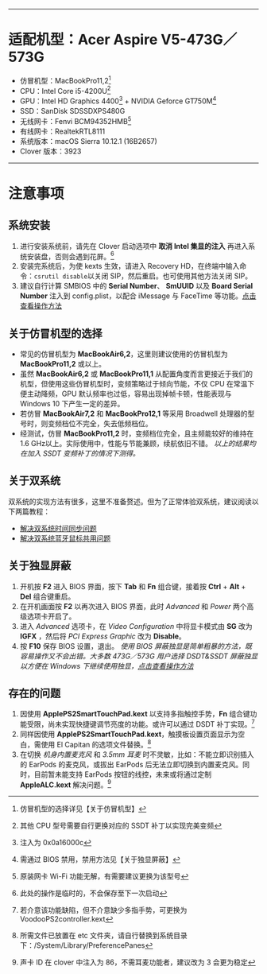 ---- 
# 适配机型：Acer Aspire V5-473G／573G

- 仿冒机型：MacBookPro11,2[^1]
- CPU：Intel Core i5-4200U[^2]
- GPU：Intel HD Graphics 4400[^3] + NVIDIA Geforce GT750M[^4]
- SSD：SanDisk SDSSDXPS480G
- 无线网卡：Fenvi BCM94352HMB[^5]
- 有线网卡：RealtekRTL8111
- 系统版本：macOS Sierra 10.12.1 (16B2657)
- Clover 版本：3923

---- 
# 注意事项

## 系统安装
1. 进行安装系统前，请先在 Clover 启动选项中 **取消 Intel 集显的注入** 再进入系统安装盘，否则会遇到花屏。[^6]
2. 安装完系统后，为使 kexts 生效，请进入 Recovery HD，在终端中输入命令：`csrutil disable`以关闭 SIP，然后重启。也可使用其他方法关闭 SIP。
3. 建议自行计算 SMBIOS 中的 **Serial Number**、 **SmUUID** 以及 **Board Serial Number** 注入到 config.plist，以配合 iMessage 与 FaceTime 等功能。[点击查看操作方法][1]

## 关于仿冒机型的选择
- 常见的仿冒机型为 **MacBookAir6,2**，这里则建议使用的仿冒机型为 **MacBookPro11,2** 或以上。
- 虽然 **MacBookAir6,2** 或 **MacBookPro11,1** 从配置角度而言更接近于我们的机型，但使用这些仿冒机型时，变频策略过于倾向节能，不仅 CPU 在常温下便主动降频，GPU 默认频率也过低，容易出现掉帧卡顿，性能表现与 Windows 10 下产生一定的差异。
- 若仿冒 **MacBookAir7,2** 和 **MacBookPro12,1** 等采用 Broadwell 处理器的型号时，则变频档位不完全，失去低频档位。
- 经测试，仿冒 **MacBookPro11,2** 时，变频档位完全，且主频能较好的维持在 1.6 GHz以上。实际使用中，性能与节能兼顾，续航依旧不错。
*以上的结果均在加入 SSDT 变频补丁的情况下测得。*

## 关于双系统
双系统的实现方法有很多，这里不准备赘述。但为了正常体验双系统，建议阅读以下两篇教程：
- [解决双系统时间同步问题][2]
- [解决双系统蓝牙鼠标共用问题][3]

## 关于独显屏蔽
1. 开机按 **F2** 进入 BIOS 界面，按下 **Tab** 和 **Fn** 组合键，接着按 **Ctrl** + **Alt** + **Del** 组合键重启。
2. 在开机画面按 **F2** 以再次进入 BIOS 界面，此时 *Advanced* 和 *Power* 两个高级选项卡开启了。
3. 进入 *Advanced* 选项卡，在 *Video Configuration* 中将显卡模式由 **SG** 改为 **IGFX** ，然后将 *PCI Express Graphic* 改为 **Disable**。
4. 按 **F10** 保存 BIOS 设置，退出。
*使用 BIOS 屏蔽独显是简单粗暴的方法，既容易操作又不会出错。大多数 473G／573G 用户选择 DSDT&SSDT 屏蔽独显以方便在 Windows 下继续使用独显，[点击查看操作方法][4]*

## 存在的问题
1. 因使用 **ApplePS2SmartTouchPad.kext** 以支持多指触控手势，**Fn** 组合键功能受限，尚未实现快捷键调节亮度的功能。或许可以通过 DSDT 补丁实现。[^7]
2. 同样因使用 **ApplePS2SmartTouchPad.kext**，触摸板设置页面显示为空白，需使用 El Capitan 的选项文件替换。[^8]
3. 在切换 *机身内置麦克风* 和 *3.5mm 耳麦* 时不灵敏，比如：不能立即识别插入的 EarPods 的麦克风，或拔出 EarPods 后无法立即切换到内置麦克风。同时，目前暂未能支持 EarPods 按钮的线控，未来或将通过定制 **AppleALC.kext** 解决问题。[^9]




[^1]:	仿冒机型的选择详见【关于仿冒机型】

[^2]:	其他 CPU 型号需要自行更换对应的 SSDT 补丁以实现完美变频

[^3]:	注入为 0x0a16000c

[^4]:	需通过 BIOS 禁用，禁用方法见【关于独显屏蔽】

[^5]:	原装网卡 Wi-Fi 功能无解，有需要建议更换为该型号

[^6]:	此处的操作是临时的，不会保存至下一次启动

[^7]:	若介意该功能缺陷，但不介意缺少多指手势，可更换为 VoodooPS2controller.kext

[^8]:	所需文件已放置在 etc 文件夹，请自行替换到系统目录下：/System/Library/PreferencePanes

[^9]:	声卡 ID 在 clover 中注入为 86，不需耳麦功能者，建议改为 3 会更为稳定

[1]:	http://bbs.pcbeta.com/viewthread-1679216-1-1.html "[教程] 无白果三码解决iMessage FaceTime牛逼方法整理"
[2]:	http://bbs.pcbeta.com/viewthread-1692150-1-1.html "[分享] 时间同步补丁Windows版"
[3]:	http://bbs.pcbeta.com/viewthread-1034129-1-1.html "[教程] 解决Windows 与Mac 双系统下的蓝牙设备共用的问题"
[4]:	https://github.com/Kaijun/Acer-V5-573g-DSDT "Process of Modifying DSDT (Based On Tables from Bios 2.30)"